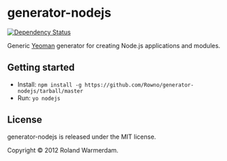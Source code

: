 generator-nodejs
================

[![Dependency Status](https://david-dm.org/Rowno/generator-nodejs/status.svg)](https://david-dm.org/Rowno/generator-nodejs)

Generic [Yeoman][] generator for creating Node.js applications and modules.


Getting started
---------------
 * Install: `npm install -g https://github.com/Rowno/generator-nodejs/tarball/master`
 * Run: `yo nodejs`


License
-------
generator-nodejs is released under the MIT license.

Copyright © 2012 Roland Warmerdam.


[yeoman]: http://yeoman.io/
